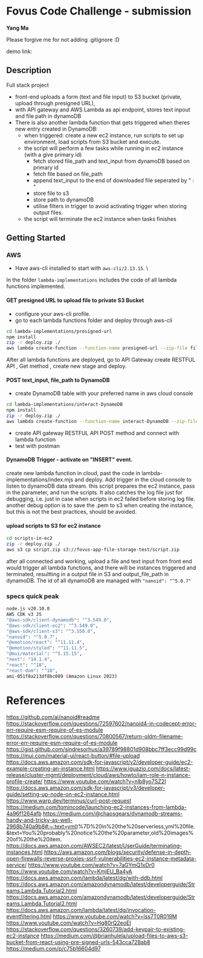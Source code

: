 # Fovus Code Challenge - submission

**Yang Ma**

Please forgive me for not adding .gitignore :D

demo link: 

## Description
Full stack project 
- front-end uploads a form (text and file input) to S3 bucket (private, upload through presigned URL),
- with API gateway and AWS Lambda as api endpoint, stores text inpout and file path in dynamoDB
- There is also another lambda function that gets triggered when theres new entry created in DynamoDB:
    - when triggered: create a new ec2 instance, run scripts to set up environment, load scripts from S3 bucket and execute.
    - the script will perform a few tasks while running in ec2 instance (with a give primary id)
      - fetch stored file_path and text_input from dynamoDB based on primary id
      - fetch file based on file_path
      - append text_input to the end of downloaded file seperated by " : "
      - store file to s3
      - store path to dynamoDB
      - utilise filters in trigger to avoid activating trigger when storing output files.
    - the script will terminate the ec2 instance when tasks finishes

## Getting Started

### AWS
- Have aws-cli installed to start with `aws-cli/2.13.15`. \

In the folder `lambda-implementations` includes the code of all lambda functions implemented.

#### GET presigned URL to upload file to private S3 Bucket
- configure your aws-cli profile. 
- go to each lambda functions folder and deploy through aws-cli
```bash
cd lambda-implementations/presigned-url
npm install
zip -r deploy.zip ./
aws lambda create-function --function-name presigned-url --zip-file fileb://deploy.zip --handler index.handler --runtime nodejs20.x --role [arn of your role]
```
After all lambda functions are deployed, go to API Gateway create RESTFUL API , Get method , create new stage and deploy.

#### POST text_input, file_path to DynamoDB

- create DynamoDB table with your preferred name in aws cloud console
```bash
cd lambda-implementations/interact-DynamoDB
npm install
zip -r deploy.zip ./
aws lambda create-function --function-name interact-DynamoDB --zip-file fileb://deploy.zip --handler index.handler --runtime nodejs20.x --role [arn of your role]
```
- create API gateway RESTFUL API POST method and connect with lambda function
- test with postman

#### DynamoDB Trigger - activate on "INSERT" event.
create new lambda function in cloud, past the code in lambda-implementations/index.mjs and deploy. Add trigger in the cloud console to listen to dynamoDB data stream. this script prepares the ec2 instance, pass in the parameter, and run the scripts. It also catches the log file just for debugging, i.e. just in case when scripts in ec2 failed before storing log file.
another debug option is to save the .pem to s3 when creating the instance, but this is not the best practices, should be avoided.

#### upload scripts to S3 for ec2 instance

```bash
cd scripts-in-ec2
zip -r deploy.zip ./
aws s3 cp script.zip s3://fovus-app-file-storage-test/script.zip
```

after all connected and working, upload a file and text input from front end would trigger all lambda functions, and there will be instances triggered and terminated, resultting in a output file in S3 and output_file_path in dynamoDB. The id of all dynamoDB are managed with `"nanoid": "^5.0.7"`

### specs quick peak

```bash
node.js v20.10.0
AWS CDK v3 JS
"@aws-sdk/client-dynamodb": "^3.549.0",
"@aws-sdk/client-ec2": "^3.549.0",
"@aws-sdk/client-s3": "^3.550.0",
"nanoid": "^5.0.7",
"@emotion/react": "^11.11.4",
"@emotion/styled": "^11.11.5",
"@mui/material": "^5.15.15",
"next": "14.1.4",
"react": "^18",
"react-dom": "^18",
ami-051f8a213df8bc089 (Amazon Linux 2023)
```


# References
https://github.com/ai/nanoid#readme
https://stackoverflow.com/questions/72597602/nanoid4-in-codecept-error-err-require-esm-require-of-es-module
https://stackoverflow.com/questions/70800567/return-oldm-filename-error-err-require-esm-require-of-es-module
https://gist.github.com/sindresorhus/a39789f98801d908bbc7ff3ecc99d99c
https://mui.com/material-ui/react-button/#file-upload
https://docs.aws.amazon.com/sdk-for-javascript/v2/developer-guide/ec2-example-creating-an-instance.html
https://www.iguazio.com/docs/latest-release/cluster-mgmt/deployment/cloud/aws/howto/iam-role-n-instance-profile-create/
https://www.youtube.com/watch?v=nlb8yo7SZ2I
https://docs.aws.amazon.com/sdk-for-javascript/v3/developer-guide/setting-up-node-on-ec2-instance.html
https://www.warp.dev/terminus/curl-post-request
https://medium.com/tomincode/launching-ec2-instances-from-lambda-4a96f1264afb
https://medium.com/@chaosgears/dynamodb-streams-handy-and-tricky-as-well-2968b740a9b8#:~:text=yml)%7D%20in%20the%20serverless,yml%20file.&text=You%20probably%20notice%20the%20parameter,old%20images%20of%20the%20item.
https://docs.aws.amazon.com/AWSEC2/latest/UserGuide/terminating-instances.html
https://aws.amazon.com/blogs/security/defense-in-depth-open-firewalls-reverse-proxies-ssrf-vulnerabilities-ec2-instance-metadata-service/
https://www.youtube.com/watch?v=7aGYmQ1xDr0
https://www.youtube.com/watch?v=KmjEU_Ba4yA
https://docs.aws.amazon.com/lambda/latest/dg/with-ddb.html
https://docs.aws.amazon.com/amazondynamodb/latest/developerguide/Streams.Lambda.Tutorial2.html
https://docs.aws.amazon.com/amazondynamodb/latest/developerguide/Streams.Lambda.Tutorial2.html
https://docs.aws.amazon.com/lambda/latest/dg/invocation-eventfiltering.html
https://www.youtube.com/watch?v=lss7T0R019M
https://www.youtube.com/watch?v=Hg80rQ2eoEI
https://stackoverflow.com/questions/3260739/add-keypair-to-existing-ec2-instance
https://medium.com/@brianhulela/upload-files-to-aws-s3-bucket-from-react-using-pre-signed-urls-543cca728ab8
https://medium.com/p/c75b16604d97
